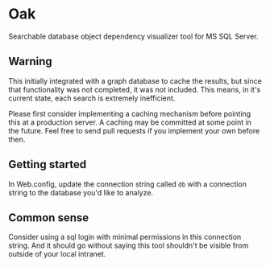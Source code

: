 

# Oak

Searchable database object dependency visualizer tool for MS SQL Server.

## Warning

This initially integrated with a graph database to cache the results, but since that functionality was not completed, it was not included. This means, in it's current state, each search is extremely inefficient.

Please first consider implementing a caching mechanism before pointing this at a production server. A caching may be committed at some point in the future. Feel free to send pull requests if you implement your own before then.

## Getting started

In Web.config, update the connection string called `db` with a connection string to the database you'd like to analyze.

## Common sense

Consider using a sql login with minimal permissions in this connection string. And it should go without saying this tool shouldn't be visible from outside of your local intranet.
